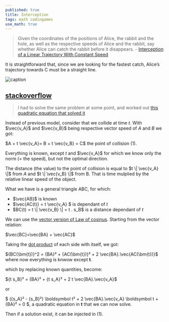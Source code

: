 ```yaml
---
published: true
title: Interception
tags: math codingames
use_math: true
---
```

> Given the coordinates of the positions of Alice, the rabbit and the hole, as well as the respective speeds of Alice and the rabbit, say whether Alice can catch the rabbit before it disappears. - [Interception of a Linear Trajectory With Constant Speed](http://zulko.github.io/blog/2013/11/11/interception-of-a-linear-trajectory-with-constant-speed/)

It is straightforward that, since we are looking for the fastest catch, Alice’s trajectory towards C must be a straight line.

![caption](http://zulko.github.io/images/alice/alice_schema.jpeg) 

## [stackoverflow](https://stackoverflow.com/questions/17204513/how-to-find-the-interception-coordinates-of-a-moving-target-in-3d-space)

> I had to solve the same problem at some point, and worked out [this quadratic equation that solved it](
http://ideone.com/AIr3hg)

Instead of previous model, consider that we collide at time $t$. With $\vec{v_A}$ and $\vec{v_B}$ being respective vector speed of $A$ and $B$ we got:

$A + t \vec{v_A}= B + t \vec{v_B} = C$ the point of collision (1).

Everything is known, except $t$ and $\vec{v_A}$ for which we know only the norm (= the speed), but not the optimal direction.

The distance (the value) to the point of collision is equal to $t \| \vec{v_A} \|$ from $A$ and  $t \| \vec{v_B} \|$ from B. That is time mulplied by the relative linear speed of the object.


What we have is a general triangle ABC, for which:
- $\vec{AB}$ is known
- $\vec{AC(t)} = t \vec{v_A} $  is dependant of $t$ 
- $BC(t) = t \| \vec{v_B} \| = t . s_B$ is a distance dependant of $t$

We can use the [vector version of Law of cosinus](https://en.wikipedia.org/wiki/Law_of_cosines#Using_vectors). Starting from the vector relation:

$\vec{BC}=\vec{BA} + \vec{AC}$

Taking the [dot product](https://en.wikipedia.org/wiki/Law_of_cosines#Using_vectors) of each side with itself, we got:

${BC(\bm{t})}^2 = {BA}² + {AC(\bm{t})}² + 2 \vec{BA}.\vec{AC(\bm{t})}$ where now everything is knwow except $\bm{t}$.

which by replacing known quantities, become:

${t s_B}² = {BA}² + {t s_A}² + 2 t \vec{BA}.\vec{v_A}$

or

$ ({s_A}² - {s_B}²) \boldsymbol t² + 2 \vec{BA}.\vec{v_A} \boldsymbol t + {BA}² = 0 $, a quadratic equation in $\boldsymbol t$ that we can now solve.

Then if a solution exist, it can be injected in (1).






